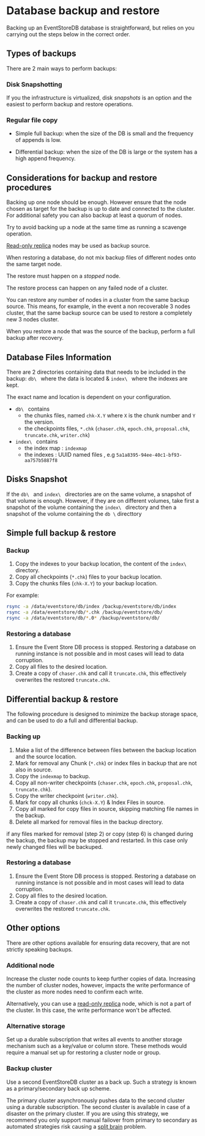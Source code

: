 # Database backup and restore

Backing up an EventStoreDB database is straightforward, but relies on you  carrying out the steps below in the correct order.

## Types of backups

There are 2 main ways to perform backups:

### Disk Snapshotting 

If you the infrastructure is virtualized, disk _snapshots_ is an option and the easiest to perform backup and restore operations.

### Regular file copy

- Simple full backup: when the size of the DB is small and the frequency of appends is low.

- Differential backup: when the size of the DB is large or the system has a high append frequency.

## Considerations for backup and restore procedures

Backing up one node should be enough.
However ensure that the node chosen as target for the backup is up to date and connected to the cluster.
For additional safety you can also backup at least a quorum of nodes.

Try to avoid backing up a node at the same time as running a scavenge operation.

[Read-only replica](../clustering/node-roles.md#read-only-replica) nodes may be used as backup source.

When restoring a database, do not mix backup files of different nodes onto the same target node.

The restore must happen on a _stopped_ node.

The restore process can happen on any failed node of a cluster.

You can restore any number of nodes in a cluster from the same backup source.
This means, for example, in the event a non recoverable 3 nodes cluster, that the same
backup source can be used to restore a completely new 3 nodes cluster.

When you restore a node that was the source of the backup, perform a full backup after recovery.  

## Database Files Information

There are 2 directories containing data that needs to be included in the backup:
`db\ ` where the data is located & `index\ ` where the indexes are kept.

The exact name and location is dependent on your configuration.

- `db\ ` contains 
  - the chunks files, named `chk-X.Y` where `X` is the chunk number and `Y` the version.
  - the checkpoints files, `*.chk` (`chaser.chk`, `epoch.chk`, `proposal.chk`, `truncate.chk`, `writer.chk`)
- `index\ ` contains 
  - the index map : `indexmap`
  - the indexes : UUID named files , e.g `5a1a8395-94ee-40c1-bf93-aa757b5887f8`

## Disks Snapshot

If the `db\ ` and `index\ ` directories are on the same volume, a snapshot of that volume is enough.
However, if they are on different volumes, take first a snapshot 
of the volume containing the `index\ ` directory and then a snapshot of the volume containing the `db \` directtory 
    
## Simple full backup & restore

### Backup 

1. Copy the indexes to your backup location, the content of the `index\` directory.
2. Copy all checkpoints (`*.chk`) files to your backup location.
3. Copy the chunks files (`chk-X.Y`) to your backup location.

For example:
``` bash
rsync -a /data/eventstore/db/index /backup/eventstore/db/index
rsync -a /data/eventstore/db/*.chk /backup/eventstore/db/
rsync -a /data/eventstore/db/*.0* /backup/eventstore/db/
```

### Restoring a database

1. Ensure the Event Store DB process is stopped. Restoring a database on running instance is not possible and in most cases will lead to data corruption.
2. Copy all files to the desired location.
3. Create a copy of `chaser.chk` and call it `truncate.chk`, this effectively overwrites the restored `truncate.chk`.

## Differential backup & restore

The following procedure is designed to minimize the backup storage space, and can 
be used to do a full and differential backup.

### Backing up

1. Make a list of the difference between files between the backup location and the source location.
2. Mark for removal any Chunk (`*.chk`) or index  files in backup that are not also in source.
3. Copy the `indexmap` to backup.
4. Copy all non-writer checkpoints (`chaser.chk`, `epoch.chk`, `proposal.chk`, `truncate.chk`).
5. Copy the writer checkpoint (`writer.chk`).
6. Mark for copy all chunks (`chck-X.Y`) & Index Files in source.
7. Copy all marked for copy files in source, skipping matching file names in the backup.
8. Delete all marked for removal files in the backup directory.

if any files marked for removal (step 2) or copy (step 6) is changed during the backup,
the backup may be stopped and restarted. In this case only newly changed files will be backuped.

### Restoring a database

1. Ensure the  Event Store DB process is stopped. Restoring a database on running instance is not possible and in most cases will lead to data corruption.
2. Copy all files to the desired location.
3. Create a copy of `chaser.chk` and call it `truncate.chk`, this effectively overwrites the restored `truncate.chk`.


## Other options

There are other options available for ensuring data recovery, that are not strictly speaking backups.

### Additional node

Increase the cluster node counts to keep further copies of data.
Increasing the number of cluster nodes, however, impacts the write performance of the 
cluster as more nodes need to confirm each write. 

Alternatively, you can use a [read-only replica](../clustering/node-roles.md#read-only-replica) node, which is not a part of the cluster.
In this case, the write performance won't be affected.

### Alternative storage

Set up a durable subscription that writes all events to another storage mechanism such as a key/value or column store. 
These methods would require a manual set up for restoring a cluster node or group.

### Backup cluster

Use a second EventStoreDB cluster as a back up. Such a strategy is known as a primary/secondary back up scheme. 

The primary cluster asynchronously pushes data to the second cluster using a durable subscription.
The second cluster is available in case of a disaster on the primary cluster.
If you are using this strategy, we recommend you only support manual failover from primary to secondary as automated strategies risk causing a [split brain](http://en.wikipedia.org/wiki/Split-brain_%28computing%29) problem.
